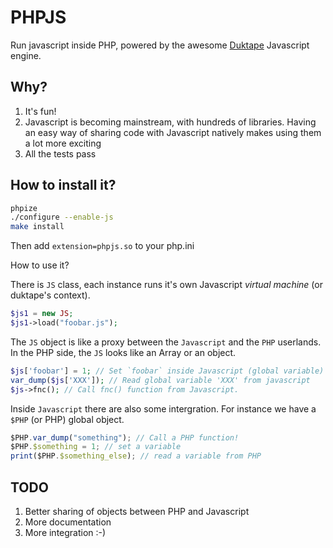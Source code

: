 # PHPJS

Run javascript inside PHP, powered by the awesome [Duktape](http://duktape.org) Javascript engine.

Why?
----

1. It's fun!
2. Javascript is becoming mainstream, with hundreds of libraries. Having an easy way of sharing code with Javascript natively makes using them a lot more exciting
3. All the tests pass

How to install it?
------------------

```bash
phpize
./configure --enable-js
make install
```

Then add `extension=phpjs.so` to your php.ini

How to use it?

There is `JS` class, each instance runs it's own Javascript *virtual machine* (or duktape's context).

```php
$js1 = new JS;
$js1->load("foobar.js");
```

The `JS` object is like a proxy between the `Javascript` and the `PHP` userlands. In the PHP side, the `JS` looks like an Array or an object.

```php
$js['foobar'] = 1; // Set `foobar` inside Javascript (global variable)
var_dump($js['XXX']); // Read global variable 'XXX' from javascript
$js->fnc(); // Call fnc() function from Javascript.
```

Inside `Javascript` there are also some intergration. For instance we have a `$PHP` (or PHP) global object.

```js
$PHP.var_dump("something"); // Call a PHP function!
$PHP.$something = 1; // set a variable
print($PHP.$something_else); // read a variable from PHP
```

TODO
----

1. Better sharing of objects between PHP and Javascript
2. More documentation
3. More integration :-)
